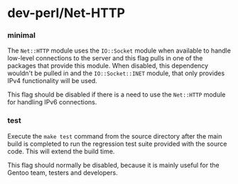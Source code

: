 # dev-perl/Net-HTTP

### minimal
The `Net::HTTP` module uses the `IO::Socket` module when available to handle low-level connections to the server and this flag pulls in one of the packages that provide this module. When disabled, this dependency wouldn't be pulled in and the `IO::Socket::INET` module, that only provides IPv4 functionality will be used.

This flag should be disabled if there is a need to use the `Net::HTTP` module for handling IPv6 connections.

### test
Execute the `make test` command from the source directory after the main build is completed to run the regression test suite provided with the source code. This will extend the build time.

This flag should normally be disabled, because it is mainly useful for the Gentoo team, testers and developers.
